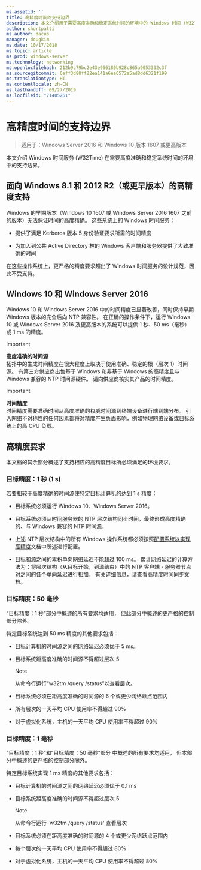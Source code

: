 ```yaml
---
ms.assetid: ''
title: 高精度时间的支持边界
description: 本文介绍用于需要高度准确和稳定系统时间的环境中的 Windows 时间 (W32Time) 服务的支持边界。
author: shortpatti
ms.author: dacuo
manager: dougkim
ms.date: 10/17/2018
ms.topic: article
ms.prod: windows-server
ms.technology: networking
ms.openlocfilehash: 212b9c79bc2e43e966180b928c865a9053332c3f
ms.sourcegitcommit: 6aff3d88ff22ea141a6ea6572a5ad8dd6321f199
ms.translationtype: HT
ms.contentlocale: zh-CN
ms.lasthandoff: 09/27/2019
ms.locfileid: "71405261"
---
```

# <a name="support-boundary-for-high-accuracy-time"></a>高精度时间的支持边界

>适用于：Windows Server 2016 和 Windows 10 版本 1607 或更高版本

本文介绍 Windows 时间服务 (W32Time) 在需要高度准确和稳定系统时间的环境中的支持边界。

## <a name="high-accuracy-support-for-windows-81-and-2012-r2-or-prior"></a>面向 Windows 8.1 和 2012 R2（或更早版本）的高精度支持

Windows 的早期版本（Windows 10 1607 或 Windows Server 2016 1607 之前的版本）无法保证时间的高度精确。 这些系统上的 Windows 时间服务：

-   提供了满足 Kerberos 版本 5 身份验证要求所需的时间精度

-   为加入到公共 Active Directory 林的 Windows 客户端和服务器提供了大致准确的时间

在这些操作系统上，更严格的精度要求超出了 Windows 时间服务的设计规范，因此不受支持。

## <a name="windows-10-and-windows-server-2016"></a>Windows 10 和 Windows Server 2016

Windows 10 和 Windows Server 2016 中的时间精度已显著改善，同时保持早期 Windows 版本的完全后向 NTP 兼容性。 在正确的操作条件下，运行 Windows 10 或 Windows Server 2016 及更高版本的系统可以提供 1 秒、50 ms（毫秒）或 1 ms 的精度。

>[!IMPORTANT]
>**高度准确的时间源**<br>
>拓扑中的生成时间精度在很大程度上取决于使用准确、稳定的根（层次 1）时间源。 有第三方供应商出售基于 Windows 和非基于 Windows 的高精度且与 Windows 兼容的 NTP 时间源硬件。 请向供应商核实其产品的时间精度。

>[!IMPORTANT]
>**时间精度**<br>
>时间精度需要准确时间从高度准确的权威时间源到终端设备进行端到端分布。 引入网络不对称性的任何因素都将对精度产生负面影响，例如物理网络设备或目标系统上的高 CPU 负载。

## <a name="high-accuracy-requirements"></a>高精度要求

本文档的其余部分概述了支持相应的高精度目标所必须满足的环境要求。

### <a name="target-accuracy-1-second-1s"></a>目标精度：1 秒 (1 s)

若要相较于高度精确的时间源使特定目标计算机的达到 1 s 精度：

-   目标系统必须运行 Windows 10、Windows Server 2016。

-   目标系统必须从时间服务器的 NTP 层次结构同步时间，最终形成高度精确的、与 Windows 兼容的 NTP 时间源。

-   上述 NTP 层次结构中的所有 Windows 操作系统都必须按照[配置系统以实现高精度](configuring-systems-for-high-accuracy.md)文档中所述进行配置。

-   目标和源之间的累积单向网络延迟不能超过 100 ms。 累计网络延迟的计算方法为：将层次结构（从目标开始，到源结束）中的 NTP 客户端 - 服务器节点对之间的各个单向延迟进行相加。 有关详细信息，请查看高精度时间同步文档。

### <a name="target-accuracy-50-milliseconds"></a>目标精度：50 毫秒

“目标精度：1 秒”部分中概述的所有要求均适用，  但此部分中概述的更严格的控制部分除外。

特定目标系统达到 50 ms 精度的其他要求包括：

-   目标计算机的时间源之间的网络延迟必须优于 5 ms。

-   目标系统距高度准确的时间源不得超过层次 5

    >[!Note]
    >从命令行运行“w32tm /query /status”以查看层次。

-   目标系统必须在距高度准确的时间源的 6 个或更少网络跃点范围内

-   所有层次的一天平均 CPU 使用率不得超过 90%

-   对于虚拟化系统，主机的一天平均 CPU 使用率不得超过 90%

### <a name="target-accuracy-1-millisecond"></a>目标精度：1 毫秒

“目标精度：1 秒”和“目标精度：50 毫秒”部分  中概述的所有要求均适用，  但本部分中概述的更严格的控制部分除外。

特定目标系统实现 1 ms 精度的其他要求包括：

-   目标计算机的时间源之间的网络延迟必须优于 0.1 ms

-   目标系统距高度准确的时间源不得超过层次 5

    >[!Note]
    >从命令行运行 `w32tm /query /status' 查看层次

-   目标系统必须在距高度准确的时间源的 4 个或更少网络跃点范围内

-   每个层次的一天平均 CPU 使用率不得超过 80%

-   对于虚拟化系统，主机的一天平均 CPU 使用率不得超过 80%
